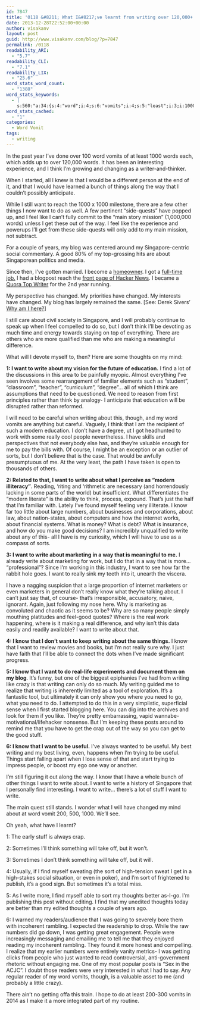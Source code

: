 ```yaml
---
id: 7847
title: '0118 &#8211; What I&#8217;ve learnt from writing over 120,000+ words.'
date: 2013-12-28T22:52:00+00:00
author: visakanv
layout: post
guid: http://www.visakanv.com/blog/?p=7847
permalink: /0118
readability_ARI:
  - "5.7"
readability_CLI:
  - "7.1"
readability_LIX:
  - "25.6"
word_stats_word_count:
  - "1388"
word_stats_keywords:
  - |
    s:560:"a:34:{s:4:"word";i:4;s:6:"vomits";i:4;s:5:"least";i:3;i:1000;i:4;s:5:"words";i:3;s:5:"think";i:8;s:6:"things";i:5;s:4:"want";i:16;s:4:"feel";i:4;s:4:"like";i:4;s:4:"main";i:3;s:4:"i'll";i:4;s:4:"blog";i:3;s:9:"singapore";i:3;s:4:"good";i:5;s:7:"changed";i:4;s:8:"thoughts";i:4;s:5:"write";i:11;s:9:"education";i:3;s:4:"find";i:5;s:4:"need";i:5;s:7:"writing";i:7;s:6:"modern";i:3;s:4:"work";i:3;s:6:"really";i:4;s:6:"people";i:5;s:4:"just";i:5;s:4:"know";i:7;s:7:"numbers";i:3;s:9:"marketing";i:3;s:4:"real";i:3;s:5:"stuff";i:3;s:6:"useful";i:3;s:4:"sort";i:3;}";
word_stats_cached:
  - "1"
categories:
  - Word Vomit
tags:
  - writing
---
```

In the past year I&#8217;ve done over 100 word vomits of at least 1000 words each, which adds up to over 120,000 words. It has been an interesting experience, and I think I&#8217;m growing and changing as a writer-and-thinker.

When I started, all I knew is that I would be a different person at the end of it, and that I would have learned a bunch of things along the way that I couldn&#8217;t possibly anticipate.

While I still want to reach the 1000 x 1000 milestone, there are a few other things I now want to do as well. A few pertinent &#8220;side-quests&#8221; have popped up, and I feel like I can&#8217;t fully commit to the &#8220;main story mission&#8221; (1,000,000 words) unless I get these out of the way. I feel like the experience and powerups I&#8217;ll get from these side-quests will only add to my main mission, not subtract.

For a couple of years, my blog was centered around my Singapore-centric social commentary. A good 80% of my top-grossing hits are about Singaporean politics and media.

Since then, I&#8217;ve gotten married. I become a [homeowner](http://www.visakanv.com/blog/2013/01/0035-hdb/ "0035 – HDB"). I got a [full-time job.](http://visakanv.quora.com/Achievement-Unlocked-Gainful-Employment) I had a blogpost reach the [front page of Hacker News](https://news.ycombinator.com/item?id=6468521). I became a [Quora Top Writer](http://www.quora.com/visakan-veerasamy/) for the 2nd year running.

My perspective has changed. My priorities have changed. My interests have changed. My blog has largely remained the same. [See: Derek Sivers&#8217; [Why am I here?](http://sivers.org/here)]

I still care about civil society in Singapore, and I will probably continue to speak up when I feel compelled to do so, but I don&#8217;t think I&#8217;ll be devoting as much time and energy towards staying on top of everything. There are others who are more qualified than me who are making a meaningful difference.

What will I devote myself to, then? Here are some thoughts on my mind:

**1: I want to write about my vision for the future of education.** I find a lot of the discussions in this area to be painfully myopic. Almost everything I&#8217;ve seen involves some rearrangement of familiar elements such as &#8220;student&#8221;, &#8220;classroom&#8221;, &#8220;teacher&#8221;, &#8220;curriculum&#8221;, &#8220;degree&#8221;&#8230; all of which I think are assumptions that need to be questioned. We need to reason from first principles rather than think by analogy- I anticipate that education will be disrupted rather than reformed.

I will need to be careful when writing about this, though, and my word vomits are anything but careful. Vaguely, I think that I am the recipient of such a modern education. I don&#8217;t have a degree, ut I got headhunted to work with some really cool people nevertheless. I have skills and perspectives that not everybody else has, and they&#8217;re valuable enough for me to pay the bills with. Of course, I might be an exception or an outlier of sorts, but I don&#8217;t believe that is the case. That would be awfully presumptuous of me. At the very least, the path I have taken is open to thousands of others.

**2: Related to that, I want to write about what I perceive as &#8220;modern illiteracy&#8221;**. Reading, &#8216;riting and &#8216;rithmetic are necessary (and horrendously lacking in some parts of the world) but insufficient. What differentiates the &#8220;modern literate&#8221; is the ability to think, process, expound. That&#8217;s just the half that I&#8217;m familiar with. Lately I&#8217;ve found myself feeling very illiterate. I know far too little about large numbers, about businesses and corporations, about law, about nation-states, about computers and how the internet works, about financial systems. What is money? What is debt? What is insurance, and how do you make good decisions? I am incredibly unqualified to write about any of this- all I have is my curiosity, which I will have to use as a compass of sorts.

**3: I want to write about marketing in a way that is meaningful to me.** I already write about marketing for work, but I do that in a way that is more&#8230; &#8220;professional&#8221;? Since I&#8217;m working in this industry, I want to see how far the rabbit hole goes. I want to really sink my teeth into it, unearth the viscera.

I have a nagging suspicion that a large proportion of internet marketers or even marketers in general don&#8217;t really know what they&#8217;re talking about. I can&#8217;t just say that, of course- that&#8217;s irresponsible, accusatory, naive, ignorant. Again, just following my nose here. Why is marketing as convoluted and chaotic as it seems to be? Why are so many people simply mouthing platitudes and feel-good quotes? Where is the real work happening, where is it making a real difference, and why isn&#8217;t this data easily and readily available? I want to write about that.

**4: I know that I don&#8217;t want to keep writing about the same things.** I know that I want to review movies and books, but I&#8217;m not really sure why. I just have faith that I&#8217;ll be able to connect the dots when I&#8217;ve made significant progress.

**5: I know that I want to do real-life experiments and document them on my blog**. It&#8217;s funny, but one of the biggest epiphanies I&#8217;ve had from writing like crazy is that writing can only do so much. My writing guided me to realize that writing is inherently limited as a tool of exploration. It&#8217;s a fantastic tool, but ultimately it can only show you where you need to go, what you need to do. I attempted to do this in a very simplistic, superficial sense when I first started blogging here. You can dig into the archives and look for them if you like. They&#8217;re pretty embarrassing, vapid wannabe-motivational/lifehacker nonsense. But I&#8217;m keeping these posts around to remind me that you have to get the crap out of the way so you can get to the good stuff.

**6: I know that I want to be useful.** I&#8217;ve always wanted to be useful. My best writing and my best living, even, happens when I&#8217;m trying to be useful. Things start falling apart when I lose sense of that and start trying to impress people, or boost my ego one way or another.

I&#8217;m still figuring it out along the way. I know that I have a whole bunch of other things I want to write about. I want to write a history of Singapore that I personally find interesting. I want to write&#8230; there&#8217;s a lot of stuff I want to write.

The main quest still stands. I wonder what I will have changed my mind about at word vomit 200, 500, 1000. We&#8217;ll see.

Oh yeah, what have I learnt?

1: The early stuff is always crap.

2: Sometimes I&#8217;ll think something will take off, but it won&#8217;t.

3: Sometimes I don&#8217;t think something will take off, but it will.

4: Usually, if I find myself sweating (the sort of high-tension sweat I get in a high-stakes social situation, or even in poker), and I&#8217;m sort of frightened to publish, it&#8217;s a good sign. But sometimes it&#8217;s a total miss.

5: As I write more, I find myself able to sort my thoughts better as-I-go. I&#8217;m publishing this post without editing. I find that my unedited thoughts today are better than my edited thoughts a couple of years ago.

6: I warned my readers/audience that I was going to severely bore them with incoherent rambling. I expected the readership to drop. While the raw numbers did go down, I was getting great engagement. People were increasingly messaging and emailing me to tell me that they enjoyed reading my incoherent rambling. They found it more honest and compelling. I realize that my earlier numbers were entirely vanity metrics- I was getting clicks from people who just wanted to read controversial, anti-government rhetoric without engaging me. One of my most popular posts is &#8220;Sex in the ACJC&#8221;. I doubt those readers were very interested in what I had to say. Any regular reader of my word vomits, though, is a valuable asset to me (and probably a little crazy).

There ain&#8217;t no getting offa this train. I hope to do at least 200-300 vomits in 2014 as I make it a more integrated part of my routine.

&nbsp;